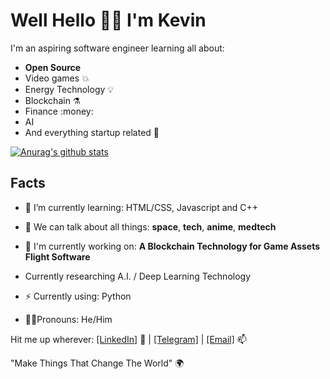 # Well Hello 👋🏾 I'm Kevin

I'm an aspiring software engineer learning all about:

- **Open Source**
- Video games :boom:
- Energy Technology :bulb:
- Blockchain :alembic:
- Finance :money:
- AI
- And everything startup related :rocket:

[![Anurag's github stats](https://github-readme-stats.vercel.app/api?username=k5tuck&hide=prs&count_private=true&show_icons=true&theme=onedark)](https://github.com/anuraghazra/github-readme-stats)

## Facts
- 🌱 I’m currently learning: HTML/CSS, Javascript and C++
- 💬 We can talk about all things: **space**, **tech**, **anime**, **medtech**
- 🔭 I'm currently working on: 
                                   **A Blockchain Technology for Game Assets**
                                    **Flight Software**
- Currently researching A.I. / Deep Learning Technology
                                    
- ⚡️ Currently using: Python
- 🧔🏾Pronouns: He/Him

Hit me up wherever:
<a href="https://www.linkedin.com/in/ktuck18/">[LinkedIn]</a> 💼 | 
  <a href ="https://t.me/k5tuck">[Telegram]</a> | 
    <a href ="mailto:kevin.tucker19@gmail.com">[Email]</a> 📫
      
 "Make Things That Change The World" 🌍
